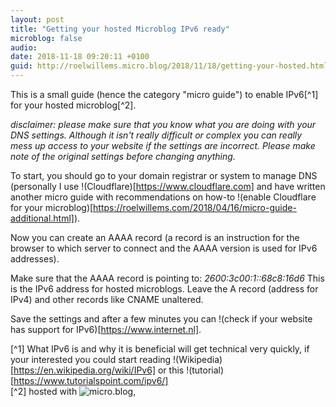 ```yaml
---
layout: post
title: "Getting your hosted Microblog IPv6 ready"
microblog: false
audio: 
date: 2018-11-18 09:20:11 +0100
guid: http://roelwillems.micro.blog/2018/11/18/getting-your-hosted.html
---
```

This is a small guide (hence the category "micro guide") to enable IPv6[^1] for your hosted microblog[^2].

*disclaimer: please make sure that you know what you are doing with your DNS settings. Although it isn't really difficult or complex you can really mess up access to your website if the settings are incorrect. Please make note of the original settings before changing anything.*

To start, you should go to your domain registrar or system to manage DNS (personally I use !(Cloudflare)[https://www.cloudflare.com] and have written another micro guide with recommendations on how-to !(enable Cloudflare for your microblog)[https://roelwillems.com/2018/04/16/micro-guide-additional.html]).

Now you can create an AAAA record (a record is an instruction for the browser to which server to connect and the AAAA version is used for IPv6 addresses). 

Make sure that the AAAA record is pointing to: *2600:3c00:1::68c8:16d6*
This is the IPv6 address for hosted microblogs.
Leave the A record (address for IPv4) and other records like CNAME unaltered.

Save the settings and after a few minutes you can !(check if your website has support for IPv6)[https://www.internet.nl].

[^1] What IPv6 is and why it is beneficial will get technical very quickly, if your interested you could start reading !(Wikipedia)[https://en.wikipedia.org/wiki/IPv6] or this !(tutorial)[https://www.tutorialspoint.com/ipv6/]  
[^2] hosted with ![micro.blog](https://micro.blog), 
